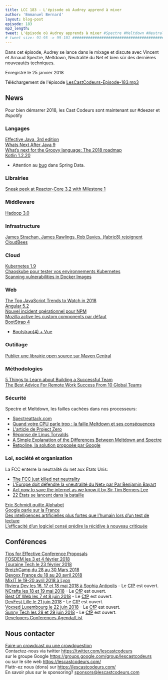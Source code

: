 ```yaml
---
title: LCC 183 - L'épisode où Audrey apprend à mixer
author: 'Emmanuel Bernard'
layout: blog-post
episode: 183
mp3_length:
tweet: L'épisode où Audrey apprends à mixer #Spectre #Meltdown #NeutralitéDuNet
# tweet size: 91-93 -> 99-101 #######################################################################
---
```

Dans cet épisode, Audrey se lance dans le mixage et discute avec Vincent et Arnaud Spectre, Meltdown, Neutralité du Net et bien sûr des dernières nouveautés techniques.

Enregistré le 25 janvier 2018

Téléchargement de l'épisode [LesCastCodeurs-Episode-183.mp3](http://traffic.libsyn.com/lescastcodeurs/LesCastCodeurs-Episode-183.mp3)

## News

Pour bien démarrer 2018, les Cast Codeurs sont maintenant sur #deezer et #spotify

### Langages

[Effective Java, 3rd edition](http://www.informit.com/store/effective-java-9780134685991)  
[Whats Next After Java 9](https://simonbasle.github.io/2017/11/whats-next-after-java-9/)  
[What’s next for the Groovy language: The 2018 roadmap](https://www.computerworld.com.au/article/630813/what-next-groovy-language-2018-roadmap/)  
[Kotlin 1.2.20](https://blog.jetbrains.com/kotlin/2018/01/kotlin-1-2-20-is-out/)  

* Attention au [bug](https://jira.spring.io/browse/DATACMNS-1245) dans Spring Data.  

### Librairies

[Sneak peek at Reactor-Core 3.2 with Milestone 1](https://spring.io/blog/2018/01/16/sneak-peek-at-reactor-core-3-2-with-milestone-1)  

### Middleware

[Hadoop 3.0](https://blogs.apache.org/foundation/entry/the-apache-software-foundation-announces26)  

### Infrastructure

[James Strachan, James Rawlings, Rob Davies, (fabric8) rejoignent CloudBees](https://twitter.com/jstrachan/status/948126544471494656)  

### Cloud

[Kubernetes 1.9](http://blog.kubernetes.io/2017/12/kubernetes-19-workloads-expanded-ecosystem.html)  
[Chaoskube pour tester vos environnements Kubernetes](https://github.com/linki/chaoskube)  
[Scanning vulnerabilities in Docker Images](https://blog.javabien.net/2017/12/21/scanning-images/)  

### Web

[The Top JavaScript Trends to Watch in 2018](https://hackernoon.com/the-top-javascript-trends-to-watch-in-2018-a8437dd94425)  
[Angular 5.2](https://blog.angular.io/angular-5-2-now-available-312d1099bd81)  
[Nouvel incident opérationnel pour NPM](http://blog.npmjs.org/post/169432444640/npm-operational-incident-6-jan-2018)  
[Mozilla active les custom components par défaut](https://bugzilla.mozilla.org/show_bug.cgi?id=1406825)  
[BootStrap 4](https://blog.getbootstrap.com/2018/01/18/bootstrap-4/)  

* [Bootstrap(4) + Vue](https://bootstrap-vue.js.org/)

### Outillage

[Publier une librairie open source sur Maven Central](https://www.dev-mind.fr/blog/2018/publish_maven_central.html)  


### Méthodologies

[5 Things to Learn about Building a Successful Team](https://medium.com/the-mission/5-things-to-learn-about-team-building-9dd2e841e2b0)  
[The Best Advice For Remote Work Success From 10 Global Teams](https://blog.trello.com/remote-work-team-success-guide)  

### Sécurité

Spectre et Meltdown, les failles cachées dans nos processeurs:  

* [Spectreattack.com](https://spectreattack.com/)  
* [Quand votre CPU parle trop : la faille Meltdown et ses conséquences](https://blog.octo.com/quand-votre-cpu-parle-trop-la-faille-meltdown-et-ses-consequences/)  
* [L'article de Project Zero](https://googleprojectzero.blogspot.fr/2018/01/reading-privileged-memory-with-side.html)  
* [Réponse de Linus Torvalds](https://lkml.org/lkml/2018/1/3/797)  
* [A Simple Explanation of the Differences Between Meltdown and Spectre](https://danielmiessler.com/blog/simple-explanation-difference-meltdown-spectre/)
* [Retpoline, la solution proposée par Google](https://support.google.com/faqs/answer/7625886)  

### Loi, société et organisation

La FCC enterre la neutralité du net aux Etats Unis:  

* [The FCC just killed net neutrality](https://www.theverge.com/2017/12/14/16776154/fcc-net-neutrality-vote-results-rules-repealed?utm_campaign=theverge&utm_content=chorus&utm_medium=social&utm_source=twitter)  
* [L'Europe doit défendre la «neutralité du Net» par Par Benjamin Bayart](http://www.liberation.fr/debats/2017/12/14/l-europe-doit-defendre-la-neutralite-du-net_1616667)  
* [Act now to save the internet as we know it by Sir Tim Berners Lee](https://medium.com/@timberners_lee/act-now-to-save-the-internet-as-we-know-it-ccf47ce8b39f)  
* [22 États se lancent dans la bataille](https://www.numerama.com/politique/322082-neutralite-du-net-aux-usa-22-etats-se-lancent-dans-la-bataille.html)  

[Eric Schmidt quitte Alphabet](http://www.lemonde.fr/entreprises/article/2017/12/21/eric-schmidt-le-president-d-alphabet-la-maison-mere-de-google-quitte-ses-fonctions_5233131_1656994.html)  
[Google parie sur la France](https://france.googleblog.com/2018/01/Google-parie-sur-la-France.html)  
[Des intelligences artificielles plus fortes que l’humain lors d’un test de lecture](https://www.courrierinternational.com/article/des-intelligences-artificielles-plus-fortes-que-lhumain-lors-dun-test-de-lecture)  
[L’efficacité d’un logiciel censé prédire la récidive à nouveau critiquée](http://www.lemonde.fr/pixels/article/2018/01/17/l-efficacite-d-un-logiciel-cense-predire-la-recidive-a-nouveau-critiquee_5243218_4408996.html)  

## Conférences

[Tips for Effective Conference Proposals](https://medium.com/@deanwampler_24306/tips-for-effective-conference-proposals-5997c9d40005)  
[FOSDEM les 3 et 4 février 2018](https://fosdem.org/2018/)  
[Touraine Tech le 23 février 2018](https://touraine.tech/)  
[BreizhCamp du 28 au 30 Mars 2018](http://www.breizhcamp.org/)  
[Devoxx France du 18 au 20 avril 2018](https://www.devoxx.fr/)  
[MixIT le 19-20 avril 2018 à Lyon](https://mixitconf.org)  
[Riviera Dev les 16, 17 et 18 mai 2018 à Sophia Antipolis](http://rivieradev.fr/) - Le [CfP](http://rivieradev.fr/cfp) est ouvert.  
[NCrafts les 18 et 19 mai 2018](http://ncrafts.io/) - Le [CfP](http://cfp.ncrafts.io/?utm_content=bufferc3f36&utm_medium=social&utm_source=twitter.com&utm_campaign=buffer#/login) est ouvert.  
[Best Of Web les 7 et 8 juin 2018](http://bestofweb.paris/) - Le [CfP](https://checkout.eventlama.com/#/events/best-of-web-2018/cfp) est ouvert.  
[DevFest Lille le 21 juin 2018](https://devfest.gdglille.org/) - Le [CfP](https://devfestlille.cfp.io/#/dashboard) est ouvert.  
[Voxxed Luxembourg le 22 juin 2018](https://voxxeddays.com/luxembourg/) - Le [CfP](https://cfp-voxxed-lux.yajug.org/) est ouvert.  
[Sunny Tech les 28 et 29 juin 2018](https://sunny-tech.io/) - Le [CfP](http://sunnytech.cfp.io/#/dashboard) est ouvert.  
[Developers Conferences Agenda/List](https://github.com/scraly/developers-conferences-agenda/blob/master/README.md?utm_content=buffer71621&utm_medium=social&utm_source=twitter.com&utm_campaign=buffer)  

## Nous contacter

[Faire un crowdcast ou une crowdquestion](https://lescastcodeurs.com/crowdcasting/)  
Contactez-nous via twitter <https://twitter.com/lescastcodeurs>  
sur le groupe Google <https://groups.google.com/group/lescastcodeurs>  
ou sur le site web <https://lescastcodeurs.com/>  
Flattr-ez nous (dons) sur <https://lescastcodeurs.com/>  
En savoir plus sur le sponsoring? <sponsors@lescastcodeurs.com>
